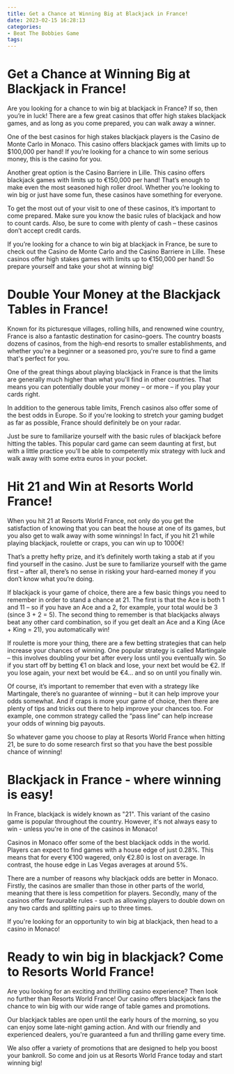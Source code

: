 ```yaml
---
title: Get a Chance at Winning Big at Blackjack in France!
date: 2023-02-15 16:28:13
categories:
- Beat The Bobbies Game
tags:
---
```



#  Get a Chance at Winning Big at Blackjack in France!

Are you looking for a chance to win big at blackjack in France? If so, then you’re in luck! There are a few great casinos that offer high stakes blackjack games, and as long as you come prepared, you can walk away a winner.

One of the best casinos for high stakes blackjack players is the Casino de Monte Carlo in Monaco. This casino offers blackjack games with limits up to $100,000 per hand! If you’re looking for a chance to win some serious money, this is the casino for you.

Another great option is the Casino Barriere in Lille. This casino offers blackjack games with limits up to €150,000 per hand! That’s enough to make even the most seasoned high roller drool. Whether you’re looking to win big or just have some fun, these casinos have something for everyone.

To get the most out of your visit to one of these casinos, it’s important to come prepared. Make sure you know the basic rules of blackjack and how to count cards. Also, be sure to come with plenty of cash – these casinos don’t accept credit cards.

If you’re looking for a chance to win big at blackjack in France, be sure to check out the Casino de Monte Carlo and the Casino Barriere in Lille. These casinos offer high stakes games with limits up to €150,000 per hand! So prepare yourself and take your shot at winning big!

#  Double Your Money at the Blackjack Tables in France!

Known for its picturesque villages, rolling hills, and renowned wine country, France is also a fantastic destination for casino-goers. The country boasts dozens of casinos, from the high-end resorts to smaller establishments, and whether you're a beginner or a seasoned pro, you're sure to find a game that's perfect for you.

One of the great things about playing blackjack in France is that the limits are generally much higher than what you'll find in other countries. That means you can potentially double your money – or more – if you play your cards right.

In addition to the generous table limits, French casinos also offer some of the best odds in Europe. So if you're looking to stretch your gaming budget as far as possible, France should definitely be on your radar.

Just be sure to familiarize yourself with the basic rules of blackjack before hitting the tables. This popular card game can seem daunting at first, but with a little practice you'll be able to competently mix strategy with luck and walk away with some extra euros in your pocket.

#  Hit 21 and Win at Resorts World France!

When you hit 21 at Resorts World France, not only do you get the satisfaction of knowing that you can beat the house at one of its games, but you also get to walk away with some winnings! In fact, if you hit 21 while playing blackjack, roulette or craps, you can win up to 1000€!

That’s a pretty hefty prize, and it’s definitely worth taking a stab at if you find yourself in the casino. Just be sure to familiarize yourself with the game first – after all, there’s no sense in risking your hard-earned money if you don’t know what you’re doing.

If blackjack is your game of choice, there are a few basic things you need to remember in order to stand a chance at 21. The first is that the Ace is both 1 and 11 – so if you have an Ace and a 2, for example, your total would be 3 (since 3 + 2 = 5). The second thing to remember is that blackjacks always beat any other card combination, so if you get dealt an Ace and a King (Ace + King = 21), you automatically win!

If roulette is more your thing, there are a few betting strategies that can help increase your chances of winning. One popular strategy is called Martingale – this involves doubling your bet after every loss until you eventually win. So if you start off by betting €1 on black and lose, your next bet would be €2. If you lose again, your next bet would be €4… and so on until you finally win.

Of course, it’s important to remember that even with a strategy like Martingale, there’s no guarantee of winning – but it can help improve your odds somewhat. And if craps is more your game of choice, then there are plenty of tips and tricks out there to help improve your chances too. For example, one common strategy called the “pass line” can help increase your odds of winning big payouts.

So whatever game you choose to play at Resorts World France when hitting 21, be sure to do some research first so that you have the best possible chance of winning!

#  Blackjack in France - where winning is easy!

In France, blackjack is widely known as "21". This variant of the casino game is popular throughout the country. However, it's not always easy to win - unless you're in one of the casinos in Monaco!

Casinos in Monaco offer some of the best blackjack odds in the world. Players can expect to find games with a house edge of just 0.28%. This means that for every €100 wagered, only €2.80 is lost on average. In contrast, the house edge in Las Vegas averages at around 5%.

There are a number of reasons why blackjack odds are better in Monaco. Firstly, the casinos are smaller than those in other parts of the world, meaning that there is less competition for players. Secondly, many of the casinos offer favourable rules - such as allowing players to double down on any two cards and splitting pairs up to three times.

If you're looking for an opportunity to win big at blackjack, then head to a casino in Monaco!

#  Ready to win big in blackjack? Come to Resorts World France!

Are you looking for an exciting and thrilling casino experience? Then look no further than Resorts World France! Our casino offers blackjack fans the chance to win big with our wide range of table games and promotions.

Our blackjack tables are open until the early hours of the morning, so you can enjoy some late-night gaming action. And with our friendly and experienced dealers, you're guaranteed a fun and thrilling game every time.

We also offer a variety of promotions that are designed to help you boost your bankroll. So come and join us at Resorts World France today and start winning big!